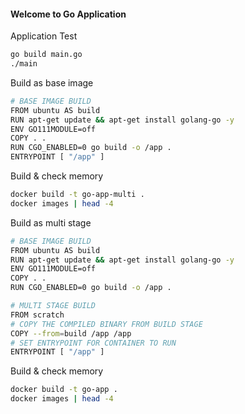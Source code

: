 #### Welcome to Go Application

Application Test
```bash
go build main.go
./main
```

Build as base image
```bash
# BASE IMAGE BUILD
FROM ubuntu AS build
RUN apt-get update && apt-get install golang-go -y
ENV GO111MODULE=off
COPY . .
RUN CGO_ENABLED=0 go build -o /app .
ENTRYPOINT [ "/app" ]
```

Build & check memory
```bash
docker build -t go-app-multi .
docker images | head -4
```

Build as multi stage
```bash
# BASE IMAGE BUILD
FROM ubuntu AS build
RUN apt-get update && apt-get install golang-go -y
ENV GO111MODULE=off
COPY . .
RUN CGO_ENABLED=0 go build -o /app .

# MULTI STAGE BUILD
FROM scratch
# COPY THE COMPILED BINARY FROM BUILD STAGE
COPY --from=build /app /app
# SET ENTRYPOINT FOR CONTAINER TO RUN
ENTRYPOINT [ "/app" ]
```

Build & check memory
```bash
docker build -t go-app .
docker images | head -4
```